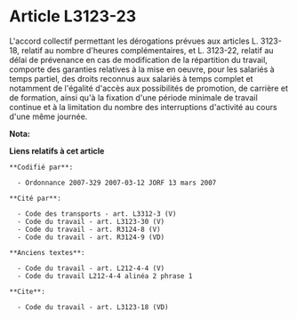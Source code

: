 # Article L3123-23

L'accord collectif permettant les dérogations prévues aux articles L. 3123-18, relatif au nombre d'heures complémentaires, et
L. 3123-22, relatif au délai de prévenance en cas de modification de la répartition du travail, comporte des garanties
relatives à la mise en oeuvre, pour les salariés à temps partiel, des droits reconnus aux salariés à temps complet et
notamment de l'égalité d'accès aux possibilités de promotion, de carrière et de formation, ainsi qu'à la fixation d'une
période minimale de travail continue et à la limitation du nombre des interruptions d'activité au cours d'une même journée.

**Nota:**



**Liens relatifs à cet article**

	**Codifié par**:

	  - Ordonnance 2007-329 2007-03-12 JORF 13 mars 2007

	**Cité par**:

	  - Code des transports - art. L3312-3 (V)
	  - Code du travail - art. L3123-30 (V)
	  - Code du travail - art. R3124-8 (V)
	  - Code du travail - art. R3124-9 (VD)

	**Anciens textes**:

	  - Code du travail - art. L212-4-4 (V)
	  - Code du travail L212-4-4 alinéa 2 phrase 1

	**Cite**:

	  - Code du travail - art. L3123-18 (VD)
